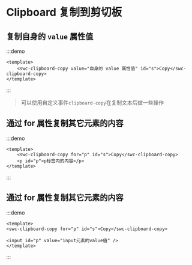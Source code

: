 # Clipboard 复制到剪切板

## 复制自身的 `value` 属性值


:::demo
```vue
<template>
    <swc-clipboard-copy value="自身的 value 属性值" id="s">Copy</swc-clipboard-copy>
</template>
```
:::

> 可以使用自定义事件`clipboard-copy`在复制文本后做一些操作


## 通过 for 属性复制其它元素的内容

:::demo
```vue
<template>
    <swc-clipboard-copy for="p" id="s">Copy</swc-clipboard-copy>
    <p id="p">p标签内的内容</p>
</template>
```
:::

## 通过 for 属性复制其它元素的内容

:::demo
```vue
<template>
<swc-clipboard-copy for="p" id="s">Copy</swc-clipboard-copy>

<input id="p" value="input元素的value值" />
</template>
```
:::
